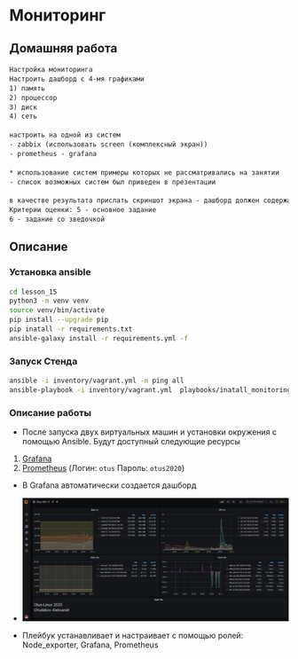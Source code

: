 # Мониторинг

## Домашняя работа

```txt
Настройка мониторинга
Настроить дашборд с 4-мя графиками
1) память
2) процессор
3) диск
4) сеть

настроить на одной из систем
- zabbix (использовать screen (комплексный экран))
- prometheus - grafana

* использование систем примеры которых не рассматривались на занятии
- список возможных систем был приведен в презентации

в качестве результата прислать скриншот экрана - дашборд должен содержать в названии имя приславшего
Критерии оценки: 5 - основное задание
6 - задание со зведочкой
```

## Описание

### Установка ansible

```bash
cd lesson_15
python3 -m venv venv
source venv/bin/activate
pip install --upgrade pip
pip inatall -r requirements.txt
ansible-galaxy install -r requirements.yml -f
```

### Запуск Стенда

```bash
ansible -i inventory/vagrant.yml -m ping all
ansible-playbook -i inventory/vagrant.yml  playbooks/inatall_monitoring.yml
```

### Описание работы

* После запуска двух виртуальных машин и установки окружения с помощью Ansible. Будут доступный следующие ресурсы

1. [Grafana](http://192.168.50.10:3000/)
1. [Prometheus](http://192.168.50.10:9090/) (Логин: ```otus``` Пароль: ```otus2020```)

* В Grafana автоматически создается дашборд
* ![img](./dashboards/dash.jpg)

* Плейбук устанавливает и настраивает с помощью ролей: Node_exporter, Grafana,  Prometheus
